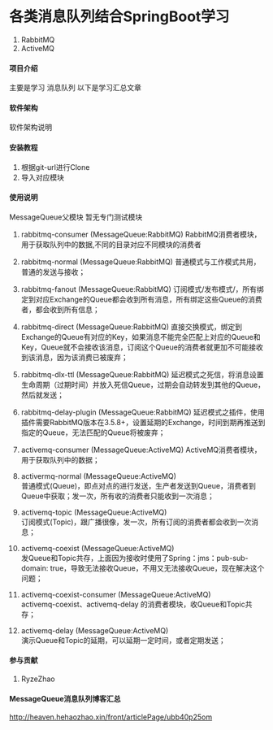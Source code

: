 # 各类消息队列结合SpringBoot学习
1.  RabbitMQ
2.  ActiveMQ


#### 项目介绍
主要是学习 消息队列
以下是学习汇总文章

#### 软件架构
软件架构说明


#### 安装教程

1. 根据git-url进行Clone
2. 导入对应模块

#### 使用说明
MessageQueue父模块
暂无专门测试模块


1. rabbitmq-consumer        (MessageQueue:RabbitMQ)
    RabbitMQ消费者模块，用于获取队列中的数据,不同的目录对应不同模块的消费者

     
2. rabbitmq-normal          (MessageQueue:RabbitMQ)
    普通模式与工作模式共用，普通的发送与接收；
    
3. rabbitmq-fanout          (MessageQueue:RabbitMQ)
    订阅模式/发布模式/，所有绑定到对应Exchange的Queue都会收到所有消息，所有绑定这些Queue的消费者，都会收到所有信息；
    
4. rabbitmq-direct          (MessageQueue:RabbitMQ)
    直接交换模式，绑定到Exchange的Queue有对应的Key，如果消息不能完全匹配上对应的Queue和Key，Queue就不会接收该消息，订阅这个Queue的消费者就更加不可能接收到该消息，因为该消费已被废弃；
    
5. rabbitmq-dlx-ttl         (MessageQueue:RabbitMQ)
    延迟模式之死信，将消息设置生命周期（过期时间）并放入死信Queue，过期会自动转发到其他的Queue，然后就发送；
    
6. rabbitmq-delay-plugin    (MessageQueue:RabbitMQ)
    延迟模式之插件，使用插件需要RabbitMQ版本在3.5.8+，设置延期的Exchange，时间到期再推送到指定的Queue，无法匹配的Queue将被废弃；
    
7. activemq-consumer        (MessageQueue:ActiveMQ)
    ActiveMQ消费者模块，用于获取队列中的数据；
    
8. activermq-normal         (MessageQueue:ActiveMQ)    
    普通模式(Queue)，即点对点的进行发送，生产者发送到Queue，消费者到Queue中获取；发一次，所有收的消费者只能收到一次消息；
    
9.  activemq-topic          (MessageQueue:ActiveMQ)   
    订阅模式(Topic)，跟广播很像，发一次，所有订阅的消费者都会收到一次消息；
 
10. activemq-coexist         (MessageQueue:ActiveMQ)   
    发Queue和Topic共存，上面因为接收时使用了Spring：jms：pub-sub-domain: true，导致无法接收Queue，不用又无法接收Queue，现在解决这个问题；
    
11. activemq-coexist-consumer (MessageQueue:ActiveMQ)  
    activemq-coexist、activemq-delay 的消费者模块，收Queue和Topic共存；
    
12. activemq-delay            (MessageQueue:ActiveMQ)  
    演示Queue和Topic的延期，可以延期一定时间，或者定期发送；

    
#### 参与贡献

1. RyzeZhao

#### MessageQueue消息队列博客汇总
http://heaven.hehaozhao.xin/front/articlePage/ubb40p25om